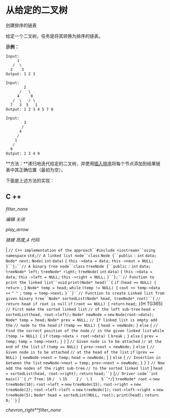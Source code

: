 # 从给定的二叉树

创建排序的链表

给定一个二叉树，任务是将其转换为排序的链表。

**示例：**

```
Input:
     1   
   /  \  
  2    3 
Output: 1 2 3

Input:
        2
      /   \
     4     8
   /  \   / \
  7   3  5   1
Output: 1 2 3 4 5 7 8

Input:
        3   
       /  
      4 
     / 
    1
   /
  9
Output: 1 3 4 9

```

**方法：**递归地迭代给定的二叉树，并使用[插入排序](http://www.geeksforgeeks.org/insertion-sort/)将每个节点添加到结果链表中其正确位置（最初为空）。

下面是上述方法的实现：

## C ++

*filter_none*

*编辑*
*关闭*

*play_arrow*

*链接*
*亮度_4*
*代码*

| `// C++ implementation of the approach``#include <iostream>``using` `namespace` `std;`​​`// A linked list node``class` `Node {``public` `:` `int` `data;` `Node* next;` `Node(` `int` `data)` `{` `this` `->data = data;` `this` `->next = NULL;` `}``};``// A binary tree node``class` `treeNode {``public` `:` `int` `data;` `treeNode* left;` `treeNode* right;` `treeNode(` `int` `data)` `{` `this` `->data = data;` `this` `->left = NULL;` `this` `->right = NULL;` `}``};``// Function to print the linked list``void` `print(Node* head)``{` `if` `(head == NULL) {` `return` `;` `}` `Node* temp = head;` `while` `(temp != NULL) {` `cout << temp->data <<` `" "` `;` `temp = temp->next;` `}``}``// Function to create Linked list from given binary tree``Node* sortedList(Node* head, treeNode* root)``{` `// return head if root is null` `if` `(root == NULL) {` `return` `head;` `}`[H TG365]  `// First make the sorted linked list` `// of the left sub-tree` `head = sortedList(head, root->left);` `Node* newNode =` `new` `Node(root->data);` `Node* temp = head;` `Node* prev = NULL;` `// If linked list is empty add the` `// node to the head` `if` `(temp == NULL) {` `head = newNode;` `}` `else` `{` `// Find the correct position of the node` `// in the given linked list` `while` `(temp != NULL) {` `if` `(temp->data > root->data) {` `break` `;` `}` `else` `{` `prev = temp;` `temp = temp->next;` `}` `}` ] `// Given node is to be attached` `// at the end of the list` `if` `(temp == NULL) {` `prev->next = newNode;` `}` `else` `{` `// Given node is to be attached` `// at the head of the list` `if` `(prev == NULL) {` `newNode->next = temp;` `head = newNode;` ] `}` `else` `{` `// Insertion in between the list` `newNode->next = temp;` `prev->next = newNode;` `}` `}` `}` `// Now add the nodes of the right sub-tree` `// to the sorted linked list` ] `head = sortedList(head, root->right);` `return` `head;``}` [`// Driver code``int` `main()``{` `/* Tree:` `10` `/  \` `15    2` `/  \` `1    5``*/`] `treeNode* root =` `new` `treeNode(10);` `root->left =` `new` `treeNode(15);` `root->right =` `new` `treeNode(2);` `root->left->left =` `new` `treeNode(1);` `root->left->right =` `new` `treeNode(5);` `Node* head = sortedList(NULL, root);` `print(head);` `return` `0;``}` |

*chevron_right**filter_none*